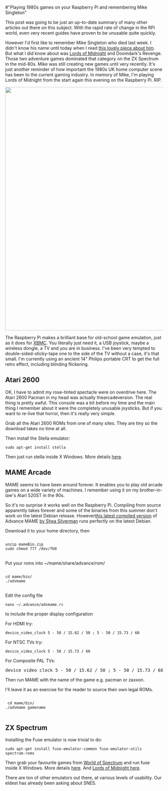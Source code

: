 #"Playing 1980s games on your Raspberry Pi and remembering Mike Singleton"

This post was going to be just an up-to-date summary of many other articles out there on this subject. With the rapid rate of change in the RPi world, even very recent guides have proven to be unusable quite quickly.

However I'd first like to remember Mike Singleton who died last week. I didn't know his name until today when I read <a href="http://www.giantbomb.com/forums/general-discussion/30/the-father-of-home-computer-gaming-died-last-week/564063/">this lovely piece about him</a>. But what I did know about was <a href="http://en.wikipedia.org/wiki/The_Lords_of_Midnight">Lords of Midnight</a> and Doomdark's Revenge. Those two adventure games dominated that category on the ZX Spectrum in the mid-80s. Mike was still creating new games until very recently. It's just another reminder of how important the 1980s UK home computer scene has been to the current gaming industry. In memory of Mike, I'm playing Lords of Midnight from the start again this evening on the Raspberry Pi. RIP.

<a href="https://s3-eu-west-1.amazonaws.com/conoroneill.net/wp-content/uploads/2012/10/Fuse_001.png"><img class="alignnone size-full wp-image-875" title="Fuse_001" src="https://s3-eu-west-1.amazonaws.com/conoroneill.net/wp-content/uploads/2012/10/Fuse_001.png" alt="" width="962" height="776" /></a>

The Raspberry Pi makes a brilliant base for old-school game emulation, just as it does for <a href="http://www.raspbmc.com/">XBMC</a>. You literally just need it, a USB joystick, maybe a wireless dongle, a TV and you are in business. I've been very tempted to double-sided-sticky-tape one to the side of the TV without a case, it's that small. I'm currently using an ancient 14" Philips portable CRT to get the full retro effect, including blinding flickering.
<h2>Atari 2600</h2>
OK, I have to admit my rose-tinted spectacle were on overdrive here. The Atari 2600 Pacman in my head was actually thearcadeversion. The real thing is pretty awful. This console was a bit before my time and the main thing I remember about it were the completely unusable joysticks. But if you want to re-live that horror, then it's really very simple.

Grab all the Atari 2600 ROMs from one of many sites. They are tiny so the download takes no time at all.

Then install the Stella emulator:
<pre><code class="language-bash">sudo apt-get install stella</code></pre>
Then just run stella inside X Windows. More details <a href="http://www.engadget.com/2012/09/28/how-to-set-up-your-raspberry-pi-to-play-atari-2600-games/">here</a>.
<h2>MAME Arcade</h2>
MAME seems to have been around forever. It enables you to play old arcade games on a wide variety of machines. I remember using it on my brother-in-law's Atari 520ST in the 90s.

So it's no surprise it works well on the Raspberry Pi. Compiling from source apparently takes forever and some of the binaries from this summer don't work on the latest Debian release. However<a href="http://sheasilverman.com/rpi/raspbian/mameBin.zip">this latest compiled version</a> of Advance MAME <a href="http://blog.sheasilverman.com/2012/07/raspbian-on-raspberry-pi-mame-mess-quake3-neogeo-and-cave-story-binaries/">by Shea Silverman</a> runs perfectly on the latest Debian.

Download it to your home directory, then
<pre><code class="language-bash">
unzip mameBin.zip
sudo chmod 777 /dev/fb0
</code>
</pre>
Put your roms into ~/mame/share/advance/rom/
<pre><code class="language-bash">
cd mame/bin/
./advmame
</code>
</pre>
Edit the config file
<pre><code class="language-bash">nano ~/.advance/advmame.rc</code></pre>
to include the proper display configuration

For HDMI try:
<pre><code class="language-bash">device_video_clock 5 - 50 / 15.62 / 50 ; 5 - 50 / 15.73 / 60</code></pre>
For NTSC TVs try:
<pre><code class="language-bash">device_video_clock 5 - 50 / 15.73 / 60</code></pre>
For Composite PAL TVs:
<pre>device_video_clock 5 - 50 / 15.62 / 50 ; 5 - 50 / 15.73 / 60</pre>
Then run MAME with the name of the game e.g. pacman or zaxxon.

I'll leave it as an exercise for the reader to source their own legal ROMs.
<pre><code class="language-bash">
 cd mame/bin/
./advmame gamename
</code>
</pre>
<h2>ZX Spectrum</h2>
Installing the Fuse emulator is now trivial to do:
<pre><code class="language-bash">sudo apt-get install fuse-emulator-common fuse-emulator-utils spectrum-roms</code></pre>
Then grab your favourite games from <a href="http://www.worldofspectrum.org/">World of Spectrum</a> and run fuse inside X Windows. More details <a href="http://raspi.tv/2012/how-to-install-fuse-zx-spectrum-emulator-on-raspberry-pi">here</a>. And <a href="http://www.worldofspectrum.org/infoseekid.cgi?id=0006604">Lords of Midnight here</a>.

There are ton of other emulators out there, at various levels of usability. Our eldest has already been asking about SNES.

&nbsp;